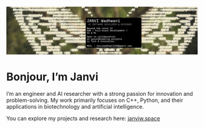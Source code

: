 ![](./pfp.png)

# Bonjour, I’m Janvi
I’m an engineer and AI researcher with a strong passion for innovation and problem-solving. My work primarily focuses on C++, Python, and their applications in biotechnology and artificial intelligence.

You can explore my projects and research here: [janviw.space](https://janviw.space)
